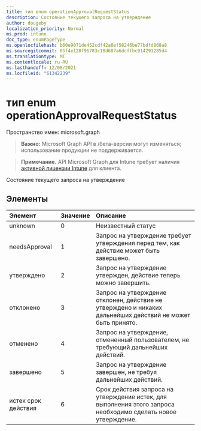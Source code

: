 ```yaml
---
title: тип enum operationApprovalRequestStatus
description: Состояние текущего запроса на утверждение
author: dougeby
localization_priority: Normal
ms.prod: intune
doc_type: enumPageType
ms.openlocfilehash: b60e9071de452cdf42a8ef58246be77bdfd868a8
ms.sourcegitcommit: 65f4e128f96783c18d607a6dcffbc914291285d4
ms.translationtype: MT
ms.contentlocale: ru-RU
ms.lasthandoff: 12/08/2021
ms.locfileid: "61342239"
---
```

# <a name="operationapprovalrequeststatus-enum-type"></a>тип enum operationApprovalRequestStatus

Пространство имен: microsoft.graph

> **Важно:** Microsoft Graph API в /бета-версии могут изменяться; использование продукции не поддерживается.

> **Примечание.** API Microsoft Graph для Intune требует наличия [активной лицензии Intune](https://go.microsoft.com/fwlink/?linkid=839381) для клиента.

Состояние текущего запроса на утверждение

## <a name="members"></a>Элементы
|Элемент|Значение|Описание|
|:---|:---|:---|
|unknown|0|Неизвестный статус|
|needsApproval|1|Запрос на утверждение требует утверждения перед тем, как действие может быть завершено.|
|утверждено|2|Запрос на утверждение утвержден, действие теперь можно завершить.|
|отклонено|3|Запрос на утверждение отклонен, действие не утверждено и никаких дальнейших действий не может быть принято.|
|отменено|4|Запрос на утверждение, отмененный пользователем, не требующий дальнейших действий.|
|завершено|5|Запрос на утверждение завершен, не требуя дальнейших действий.|
|истек срок действия|6 |Срок действия запроса на утверждение истек, для выполнения этого запроса необходимо сделать новое утверждение.|





